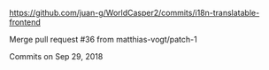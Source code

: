 https://github.com/juan-g/WorldCasper2/commits/i18n-translatable-frontend

Merge pull request #36 from matthias-vogt/patch-1

Commits on Sep 29, 2018
